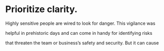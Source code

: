 # Prioritize clarity.

Highly sensitive people are wired to look for danger. This vigilance was

helpful in prehistoric days and can come in handy for identifying risks

that threaten the team or business’s safety and security. But it can cause